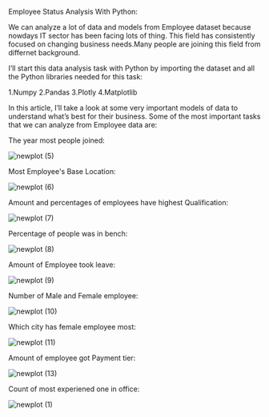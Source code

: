Employee Status Analysis With Python:



 We can analyze a lot of data and models from Employee dataset  because nowdays IT sector has been facing lots of thing. This field has consistently focused on changing business needs.Many people are joining this field from differnet background.

 
 I’ll start this  data analysis task with Python by importing the dataset and all the Python libraries needed for this task:

 
1.Numpy
2.Pandas
3.Plotly
4.Matplotlib

In this article, I’ll take a look at some very important models of  data to understand what’s best for their business. Some of the most important tasks that we can analyze from Employee data are:

The year most people joined:


![newplot (5)](https://github.com/Roshnai1014/EmployeeStatusAnalysis/assets/135608229/6a915a71-23bb-4be5-88fb-522c926399bb)


Most Employee's Base Location:

![newplot (6)](https://github.com/Roshnai1014/EmployeeStatusAnalysis/assets/135608229/55a829b6-2b39-46f1-82ea-d5f9e762beeb)



Amount and percentages of employees have highest Qualification:



![newplot (7)](https://github.com/Roshnai1014/EmployeeStatusAnalysis/assets/135608229/b5ceded7-8354-402e-97ce-ecb04188822d)




Percentage of people was in bench:


![newplot (8)](https://github.com/Roshnai1014/EmployeeStatusAnalysis/assets/135608229/5f927095-d144-4eda-95e2-4b1818ded5b0)

Amount of Employee took leave:

![newplot (9)](https://github.com/Roshnai1014/EmployeeStatusAnalysis/assets/135608229/3f6ae22c-6055-4d65-8836-0a8569194918)

Number of Male and Female employee:


![newplot (10)](https://github.com/Roshnai1014/EmployeeStatusAnalysis/assets/135608229/d5470c5e-68bd-434b-a8b8-9ed06b13721d)


Which city has female employee most:


![newplot (11)](https://github.com/Roshnai1014/EmployeeStatusAnalysis/assets/135608229/6b88fe13-ceb3-4ca5-8088-e7f6ba6fbe73)


Amount of employee got Payment tier:

![newplot (13)](https://github.com/Roshnai1014/EmployeeStatusAnalysis/assets/135608229/1e8a6a14-e51b-4313-8610-903128707be1)


Count of most experiened one in office:


![newplot (1)](https://github.com/Roshnai1014/EmployeeStatusAnalysis/assets/135608229/9abccc46-3cf9-470e-8c11-b1252b6ada2e)


